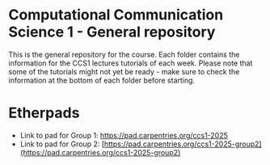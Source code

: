 # Computational Communication Science 1 - General repository

This is the general repository for the course. Each folder contains the information for the CCS1 lectures tutorials of each week. Please note that some of the tutorials might not yet be ready - make sure to check the information at the bottom of each folder before starting.

# Etherpads
+ Link to pad for Group 1: https://pad.carpentries.org/ccs1-2025
+ Link to pad for Group 2: [https://pad.carpentries.org/ccs1-2025-group2](https://pad.carpentries.org/ccs1-2025-group2)
